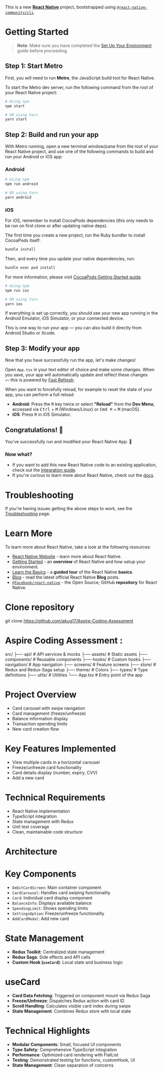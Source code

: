 This is a new [**React Native**](https://reactnative.dev) project, bootstrapped using [`@react-native-community/cli`](https://github.com/react-native-community/cli).

# Getting Started

> **Note**: Make sure you have completed the [Set Up Your Environment](https://reactnative.dev/docs/set-up-your-environment) guide before proceeding.

## Step 1: Start Metro

First, you will need to run **Metro**, the JavaScript build tool for React Native.

To start the Metro dev server, run the following command from the root of your React Native project:

```sh
# Using npm
npm start

# OR using Yarn
yarn start
```

## Step 2: Build and run your app

With Metro running, open a new terminal window/pane from the root of your React Native project, and use one of the following commands to build and run your Android or iOS app:

### Android

```sh
# Using npm
npm run android

# OR using Yarn
yarn android
```

### iOS

For iOS, remember to install CocoaPods dependencies (this only needs to be run on first clone or after updating native deps).

The first time you create a new project, run the Ruby bundler to install CocoaPods itself:

```sh
bundle install
```

Then, and every time you update your native dependencies, run:

```sh
bundle exec pod install
```

For more information, please visit [CocoaPods Getting Started guide](https://guides.cocoapods.org/using/getting-started.html).

```sh
# Using npm
npm run ios

# OR using Yarn
yarn ios
```

If everything is set up correctly, you should see your new app running in the Android Emulator, iOS Simulator, or your connected device.

This is one way to run your app — you can also build it directly from Android Studio or Xcode.

## Step 3: Modify your app

Now that you have successfully run the app, let's make changes!

Open `App.tsx` in your text editor of choice and make some changes. When you save, your app will automatically update and reflect these changes — this is powered by [Fast Refresh](https://reactnative.dev/docs/fast-refresh).

When you want to forcefully reload, for example to reset the state of your app, you can perform a full reload:

- **Android**: Press the <kbd>R</kbd> key twice or select **"Reload"** from the **Dev Menu**, accessed via <kbd>Ctrl</kbd> + <kbd>M</kbd> (Windows/Linux) or <kbd>Cmd ⌘</kbd> + <kbd>M</kbd> (macOS).
- **iOS**: Press <kbd>R</kbd> in iOS Simulator.

## Congratulations! :tada:

You've successfully run and modified your React Native App. :partying_face:

### Now what?

- If you want to add this new React Native code to an existing application, check out the [Integration guide](https://reactnative.dev/docs/integration-with-existing-apps).
- If you're curious to learn more about React Native, check out the [docs](https://reactnative.dev/docs/getting-started).

# Troubleshooting

If you're having issues getting the above steps to work, see the [Troubleshooting](https://reactnative.dev/docs/troubleshooting) page.

# Learn More

To learn more about React Native, take a look at the following resources:

- [React Native Website](https://reactnative.dev) - learn more about React Native.
- [Getting Started](https://reactnative.dev/docs/environment-setup) - an **overview** of React Native and how setup your environment.
- [Learn the Basics](https://reactnative.dev/docs/getting-started) - a **guided tour** of the React Native **basics**.
- [Blog](https://reactnative.dev/blog) - read the latest official React Native **Blog** posts.
- [`@facebook/react-native`](https://github.com/facebook/react-native) - the Open Source; GitHub **repository** for React Native.

# Clone repository

git clone https://github.com/akug17/Aspire-Coding-Assessment

# Aspire Coding Assessment :

src/
├── api/ # API services & mocks
├── assets/ # Static assets
├── components/ # Reusable components
├── hooks/ # Custom hooks
├── navigation/ # App navigation
├── screens/ # Feature screens
├── store/ # Redux and Redux-Saga setup
├── theme/ # Colors
├── types/ # Type definitions
├── utils/ # Utilities
└── App.tsx # Entry point of the app

# Project Overview

- Card carousel with swipe navigation
- Card management (freeze/unfreeze)
- Balance information display
- Transaction spending limits
- New card creation flow

# Key Features Implemented

- View multiple cards in a horizontal carousel
- Freeze/unfreeze card functionality
- Card details display (number, expiry, CVV)
- Add a new card

# Technical Requirements

- React Native implementation
- TypeScript integration
- State management with Redux
- Unit test coverage
- Clean, maintainable code structure

# Architecture

# Key Components

- `DebitCardScreen`: Main container component
- `CardCarousel`: Handles card swiping functionality
- `Card`: Individual card display component
- `BalanceInfo`: Displays available balance
- `SpendingLimit`: Shows spending limits
- `SettingsOption`: Freeze/unfreeze functionality
- `AddCardModal`: Add new card

# State Management

- **Redux Toolkit**: Centralized state management
- **Redux Saga**: Side effects and API calls
- **Custom Hook (`useCard`)**: Local state and business logic

# useCard

- **Card Data Fetching**: Triggered on component mount via Redux Saga
- **Freeze/Unfreeze**: Dispatches Redux action with card ID
- **Scroll Handling**: Calculates visible card index during swipe
- **State Management**: Combines Redux store with local state

# Technical Highlights

- **Modular Components**: Small, focused UI components
- **Type Safety**: Comprehensive TypeScript integration
- **Performance**: Optimized card rendering with FlatList
- **Testing**: Demonstrated testing for functions, customHook, UI
- **State Management**: Clean separation of concerns
